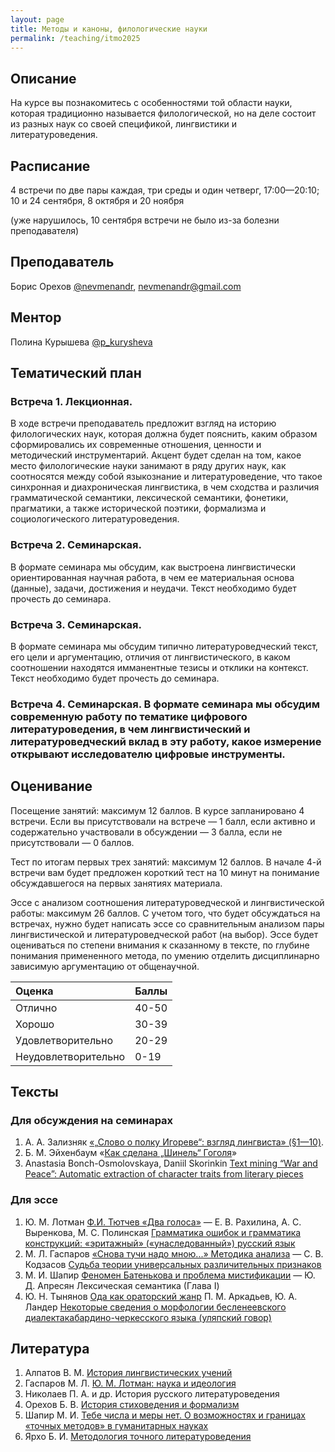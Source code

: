 ```yaml
---
layout: page
title: Методы и каноны, филологические науки
permalink: /teaching/itmo2025
---
```


## Описание

На курсе вы познакомитесь с особенностями той области науки, которая традиционно называется филологической, но на деле состоит из разных наук со своей спецификой, лингвистики и литературоведения.

## Расписание

4 встречи по две пары каждая, три среды и один четверг, 17:00—20:10; 10 и 24 сентября, 8 октября и 20 ноября

(уже нарушилось, 10 сентября встречи не было из-за болезни преподавателя)

## Преподаватель

Борис Орехов [@nevmenandr](https://t.me/nevmenandr), [nevmenandr@gmail.com](mailto:nevmenandr@gmail.com)

## Ментор

Полина Курышева [@p_kurysheva](https://t.me/p_kurysheva)

## Тематический план

### Встреча 1. Лекционная. 

В ходе встречи преподаватель предложит взгляд на историю филологических наук, которая должна будет пояснить, каким образом сформировались их современные отношения, ценности и методический инструментарий. Акцент будет сделан на том, какое место филологические науки занимают в ряду других наук, как соотносятся между собой языкознание и литературоведение, что такое синхронная и диахроническая лингвистика, в чем сходства и различия грамматической семантики, лексической семантики, фонетики, прагматики, а также исторической поэтики, формализма и социологического литературоведения.

### Встреча 2. Семинарская. 

В формате семинара мы обсудим, как выстроена лингвистически ориентированная научная работа, в чем ее материальная основа (данные), задачи, достижения и неудачи. Текст необходимо будет прочесть до семинара.

### Встреча 3. Семинарская. 

В формате семинара мы обсудим типично литературоведческий текст, его цели и аргументацию, отличия от лингвистического, в каком соотношении находятся имманентные тезисы и отклики на контекст. Текст необходимо будет прочесть до семинара.

### Встреча 4. Семинарская. В формате семинара мы обсудим современную работу по тематике цифрового литературоведения, в чем лингвистический и литературоведческий вклад в эту работу, какое измерение открывают исследователю цифровые инструменты.

## Оценивание

Посещение занятий: максимум 12 баллов. В курсе запланировано 4 встречи. Если вы присутствовали на встрече — 1 балл, если активно и содержательно участвовали в обсуждении — 3 балла, если не присутствовали — 0 баллов.

Тест по итогам первых трех занятий: максимум 12 баллов. В начале 4-й встречи вам будет предложен короткий тест на 10 минут на понимание обсуждавшегося на первых занятиях материала.

Эссе с анализом соотношения литературоведческой и лингвистической работы: максимум 26 баллов. С учетом того, что будет обсуждаться на встречах, нужно будет написать эссе со сравнительным анализом пары лингвистической и литературоведческой работ (на выбор). Эссе будет оцениваться по степени внимания к сказанному в тексте, по глубине понимания примененного метода, по умению отделить дисциплинарно зависимую аргументацию от общенаучной.

| Оценка | Баллы |
|:-------|:------|
| Отлично | 40-50 |
| Хорошо | 30-39 |
| Удовлетворительно | 20-29 |
| Неудовлетворительно | 0-19 |



## Тексты

### Для обсуждения на семинарах

1. А. А. Зализняк [«„Слово о полку Игореве“: взгляд лингвиста» (§1—10)](https://inslav.ru/publication/zaliznyak-aa-slovo-o-polku-igoreve-vzglyad-lingvista-m-2008). 
2. Б. М. Эйхенбаум «[Как сделана „Шинель“ Гоголя](https://www.opojaz.ru/manifests/kaksdelana.html )» 
3. Anastasia Bonch-Osmolovskaya, Daniil Skorinkin [Text mining “War and Peace”: Automatic extraction of character traits from literary pieces](https://www.hse.ru/data/2018/10/23/1142395458/Digital%20Scholarship%20in%20the%20Humanities.pdf)

### Для эссе

1. Ю. М. Лотман [Ф.И. Тютчев «Два голоса»](https://www.ruthenia.ru/tiutcheviana/publications/2golosa.html) — Е. В. Рахилина, А. С. Выренкова, М. С. Полинская [Грамматика ошибок и грамматика конструкций: «эритажный» («унаследованный») русский язык](http://rakhilina.ru/files/34282785.pdf)
2. М. Л. Гаспаров [«Снова тучи надо мною...» Методика анализа](https://russkayarech.ru/ru/archive/1997-1/9-20) — С. В. Кодзасов [Судьба теории универсальных различительных признаков](https://danefae.org/pprs/jakobs/kodzasov.pdf)
3. М. И. Шапир [Феномен Батенькова и проблема мистификации](https://cpcl.info/text/shapir_universum-versus_kn1_2000/$p334/) — Ю. Д. Апресян Лексическая семантика (Глава I)
4.  Ю. Н. Тынянов [Ода как ораторский жанр](https://ru.wikisource.org/wiki/%D0%9E%D0%B4%D0%B0_%D0%BA%D0%B0%D0%BA_%D0%BE%D1%80%D0%B0%D1%82%D0%BE%D1%80%D1%81%D0%BA%D0%B8%D0%B9_%D0%B6%D0%B0%D0%BD%D1%80_(%D0%A2%D1%8B%D0%BD%D1%8F%D0%BD%D0%BE%D0%B2)) П. М. Аркадьев, Ю. А. Ландер [Некоторые сведения о морфологии бесленеевского диалектакабардино-черкесского языка (уляпский говор)](https://inslav.ru/images/stories/people/arkadiev/ArkadievLanderEtAl_Besleney_fieldwork_2013.pdf)


## Литература

1. Алпатов В. М. [История лингвистических учений](https://royallib.com/read/alpatov_vladimir/istoriya_lingvisticheskih_ucheniy_uchebnoe_posobie.html#0)
2. Гаспаров М. Л. [Ю. М. Лотман: наука и идеология](https://www.ruthenia.ru/lotman/txt/gasparov00.html)
3. Николаев П. А. и др. История русского литературоведения
4. Орехов Б. В. [История стиховедения и формализм](https://nevmenandr.github.io/portfolio/assets/pdf/formalism.pdf)
5. Шапир М. И. [Тебе числа и меры нет. О возможностях и границах «точных методов» в гуманитарных науках](https://vja.ruslang.ru/ru/archive/2005-1/43-62)
6. Ярхо Б. И. [Методология точного литературоведения](https://www.academia.edu/12497268/)

